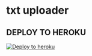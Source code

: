 # txt uploader


## DEPLOY TO HEROKU


[![Deploy to heroku ](https://www.herokucdn.com/deploy/button.svg)](https://dashboard.heroku.com/new?template=https://github.com/ABHIMANYU509/SelfStudy)

